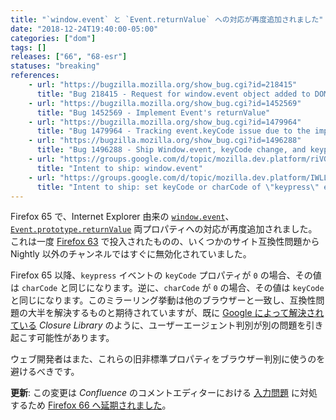 ```yaml
---
title: "`window.event` と `Event.returnValue` への対応が再度追加されました"
date: "2018-12-24T19:40:00-05:00"
categories: ["dom"]
tags: []
releases: ["66", "68-esr"]
statuses: "breaking"
references:
    - url: "https://bugzilla.mozilla.org/show_bug.cgi?id=218415"
      title: "Bug 218415 - Request for window.event object added to DOM to ease cross browser scripting"
    - url: "https://bugzilla.mozilla.org/show_bug.cgi?id=1452569"
      title: "Bug 1452569 - Implement Event's returnValue"
    - url: "https://bugzilla.mozilla.org/show_bug.cgi?id=1479964"
      title: "Bug 1479964 - Tracking event.keyCode issue due to the implementation of window.event"
    - url: "https://bugzilla.mozilla.org/show_bug.cgi?id=1496288"
      title: "Bug 1496288 - Ship Window.event, keyCode change, and keypress event handling changes"
    - url: "https://groups.google.com/d/topic/mozilla.dev.platform/riVG9FqN9iM/discussion"
      title: "Intent to ship: window.event"
    - url: "https://groups.google.com/d/topic/mozilla.dev.platform/IWLLJmoGroA/discussion"
      title: "Intent to ship: set keyCode or charCode of \"keypress\" event to the other's non-zero value"
---
```

Firefox 65 で、Internet Explorer 由来の [`window.event`](https://developer.mozilla.org/docs/Web/API/Window/event)、[`Event.prototype.returnValue`](https://developer.mozilla.org/docs/Web/API/Event/returnValue) 両プロパティへの対応が再度追加されました。これは一度 [Firefox 63](https://www.fxsitecompat.dev/en-CA/docs/2018/support-for-event-returnvalue-has-been-added/) で投入されたものの、いくつかのサイト互換性問題から Nightly 以外のチャンネルではすぐに無効化されていました。

Firefox 65 以降、`keypress` イベントの `keyCode` プロパティが `0` の場合、その値は `charCode` と同じになります。逆に、`charCode` が `0` の場合、その値は `keyCode` と同じになります。このミラーリング挙動は他のブラウザーと一致し、互換性問題の大半を解決するものと期待されていますが、既に [Google によって解決されている](https://github.com/google/closure-library/issues/932) *Closure Library* のように、ユーザーエージェント判別が別の問題を引き起こす可能性があります。

ウェブ開発者はまた、これらの旧非標準プロパティをブラウザー判別に使うのを避けるべきです。

**更新**: この変更は *Confluence* のコメントエディターにおける [入力問題](https://bugzilla.mozilla.org/show_bug.cgi?id=1514940) に対処するため [Firefox 66 へ延期されました](https://bugzilla.mozilla.org/show_bug.cgi?id=1520756)。
